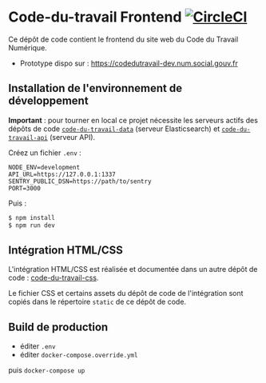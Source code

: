 # Code-du-travail Frontend [![CircleCI](https://circleci.com/gh/SocialGouv/code-du-travail-explorer.svg?style=svg)](https://circleci.com/gh/SocialGouv/code-du-travail-explorer)

Ce dépôt de code contient le frontend du site web du Code du Travail Numérique.

- Prototype dispo sur : https://codedutravail-dev.num.social.gouv.fr

## Installation de l'environnement de développement

**Important** : pour tourner en local ce projet nécessite les serveurs actifs des dépôts de code [`code-du-travail-data`](https://github.com/SocialGouv/code-du-travail-data) (serveur Elasticsearch) et [`code-du-travail-api`](https://github.com/SocialGouv/code-du-travail-api) (serveur API).

Créez un fichier `.env` :

```shell
NODE_ENV=development
API_URL=https://127.0.0.1:1337
SENTRY_PUBLIC_DSN=https://path/to/sentry
PORT=3000
```

Puis :

```bash
$ npm install
$ npm run dev
```

## Intégration HTML/CSS

L'intégration HTML/CSS est réalisée et documentée dans un autre dépôt de code : [code-du-travail-css](https://github.com/SocialGouv/code-du-travail-css).

Le fichier CSS et certains assets du dépôt de code de l'intégration sont copiés dans le répertoire `static` de ce dépôt de code.

## Build de production

- éditer `.env`
- éditer `docker-compose.override.yml`

puis `docker-compose up`
